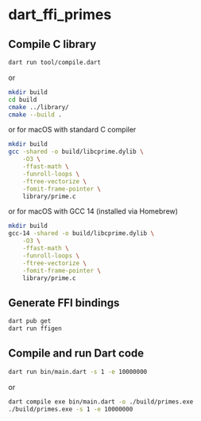 # dart_ffi_primes

## Compile C library

```bash
dart run tool/compile.dart
```

or

```bash
mkdir build
cd build
cmake ../library/
cmake --build .
```

or for macOS with standard C compiler

```bash
mkdir build
gcc -shared -o build/libcprime.dylib \
    -O3 \
    -ffast-math \
    -funroll-loops \
    -ftree-vectorize \
    -fomit-frame-pointer \
    library/prime.c
```

or for macOS with GCC 14 (installed via Homebrew)

```bash
mkdir build
gcc-14 -shared -o build/libcprime.dylib \
    -O3 \
    -ffast-math \
    -funroll-loops \
    -ftree-vectorize \
    -fomit-frame-pointer \
    library/prime.c
```

## Generate FFI bindings

```bash
dart pub get
dart run ffigen
```

## Compile and run Dart code

```bash
dart run bin/main.dart -s 1 -e 10000000
```

or

```bash
dart compile exe bin/main.dart -o ./build/primes.exe
./build/primes.exe -s 1 -e 10000000
```
